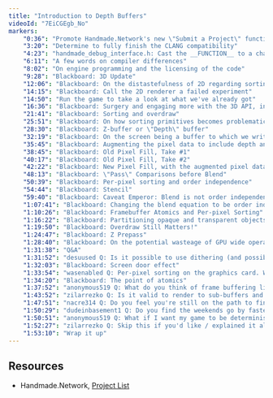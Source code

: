 ```yaml
---
title: "Introduction to Depth Buffers"
videoId: "7EiCGEgb_No"
markers:
    "0:36": "Promote Handmade.Network's new \"Submit a Project\" functionality [see Resources, Handmade.Network, Project List]"
    "3:20": "Determine to fully finish the CLANG compatibility"
    "4:23": "handmade_debug_interface.h: Cast the __FUNCTION__ to a char * in the TIMED_FUNCTION() macro, and close the issue"
    "6:11": "A few words on compiler differences"
    "8:02": "On engine programming and the licensing of the code"
    "9:28": "Blackboard: 3D Update"
    "12:06": "Blackboard: On the distastefulness of 2D regarding sorting and perspective"
    "14:15": "Blackboard: Call the 2D renderer a failed experiment"
    "14:50": "Run the game to take a look at what we've already got"
    "16:36": "Blackboard: Surgery and engaging more with the 3D API, including shaders"
    "21:41": "Blackboard: Sorting and overdraw"
    "25:51": "Blackboard: On how sorting primitives becomes problematic"
    "28:30": "Blackboard: Z-buffer or \"Depth\" buffer"
    "32:19": "Blackboard: On the screen being a buffer to which we write RGBA values"
    "35:45": "Blackboard: Augmenting the pixel data to include depth and stencil values"
    "38:45": "Blackboard: Old Pixel Fill, Take #1"
    "40:17": "Blackboard: Old Pixel Fill, Take #2"
    "42:22": "Blackboard: New Pixel Fill, with the augmented pixel data"
    "48:13": "Blackboard: \"Pass\" Comparisons before Blend"
    "50:39": "Blackboard: Per-pixel sorting and order independence"
    "54:44": "Blackboard: Stencil"
    "59:40": "Blackboard: Caveat Emperor: Blend is not order independent for transparency"
    "1:07:41": "Blackboard: Changing the blend equation to be order independent"
    "1:10:26": "Blackboard: Framebuffer Atomics and Per-pixel Sorting"
    "1:16:22": "Blackboard: Partitioning opaque and transparent objects"
    "1:19:50": "Blackboard: Overdraw Still Matters!"
    "1:24:47": "Blackboard: Z Prepass"
    "1:28:40": "Blackboard: On the potential wasteage of GPU wide operations"
    "1:31:38": "Q&A"
    "1:31:52": "desuused Q: Is it possible to use dithering (and possibly post-processing and super-resolution) for order independent transparency?"
    "1:32:03": "Blackboard: Screen door effect"
    "1:33:54": "wasenabled Q: Per-pixel sorting on the graphics card. What, if any, software control is available via shaders, or is this just a hardware optimization that some graphics cards do behind the scenes to handle the opacity issue without a pre-filtered Z-buffer?"
    "1:34:20": "Blackboard: The point of atomics"
    "1:37:52": "anonymous519 Q: What do you think of frame buffering like Vulkan's mailbox present mode to decouple the game update rate from the display device's refresh rate? You can render as many frames as you want, but only the most recently rendered frame is swapped in on vertical retrace"
    "1:43:52": "zilarrezko Q: Is it valid to render to sub-buffers and then render those sub-buffers to the back buffer so as to be able to render more than one sub-buffer at a time?"
    "1:47:51": "nacre314 Q: Do you feel you're still on the path to finishing the game in 600-ish episodes?"
    "1:50:29": "dudeinbasement1 Q: Do you find the weekends go by faster with streaming on them? And you have more time for 1935?"
    "1:50:51": "anonymous519 Q: What if I want my game to be deterministic, or what if my game does physics calculations and I need to update at a fixed rate for stability. Different people have different monitors with different refresh rates. Most people seem to then interpolate but this adds latency. Isn't mailboxing the better approach in this situation?"
    "1:52:27": "zilarrezko Q: Skip this if you'd like / explained it already: Could you explain Z-fighting and solving it as a problem?"
    "1:53:10": "Wrap it up"
---
```


## Resources

* Handmade.Network, [Project List](https://handmade.network/projects)
